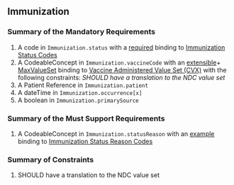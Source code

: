 ## Immunization

### Summary of the Mandatory Requirements
1.  A  code  in `Immunization.status`
with a [required](http://hl7.org/fhir/R4/terminologies.html#required)
 binding to [Immunization Status Codes](http://hl7.org/fhir/ValueSet/immunization-status)
1.  A  CodeableConcept  in `Immunization.vaccineCode`
with an [extensible](http://hl7.org/fhir/R4/terminologies.html#extensible)\+ [MaxValueSet](general-guidance.html#max-binding)
 binding to [Vaccine Administered Value Set (CVX)](http://hl7.org/fhir/us/core/ValueSet/us-core-cvx) with the following constraints: *SHOULD have a translation to the NDC value set*
1.  A Patient Reference  in `Immunization.patient`
1.  A  dateTime  in `Immunization.occurrence[x]`
1.  A  boolean  in `Immunization.primarySource`

### Summary of the Must Support Requirements
1.  A  CodeableConcept  in `Immunization.statusReason`
with an [example](http://hl7.org/fhir/R4/terminologies.html#example)
 binding to [Immunization Status Reason Codes](http://hl7.org/fhir/ValueSet/immunization-status-reason)

### Summary of Constraints
1. SHOULD have a translation to the NDC value set
